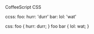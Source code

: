 CoffeeScript CSS

ccss:
  foo:
    hurr: 'durr'
    bar:
      lol: 'wat'

css:
    foo {
      hurr: durr;
    }
    foo bar {
      lol: wat;
    }
